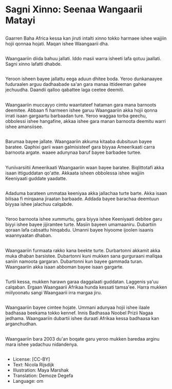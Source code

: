 # Sagni Xinno: Seenaa Wangaarii Matayi

##
Gaarren Baha Africa kessa kan jiruti intalti xinno tokko harmaee ishee wajjiin hojii qonnaa hojati. Maqan ishee Waangaarii dha.

##
Waangaariin diida bahuu jallati. Iddo masii warra isheeti lafa qotuu jaallati. Sagni xinno lafatti dhabde.

##
Yeroon isheen bayee jallattu eega aduun dhitee boda. Yeroo dunkanaayee fuduraalen arguu dadhaabade sa'an gara manaa ittideeman gahee jechuudha. Daandii qalloo qabattee laga ceetee deemiti.

##
Waangaariin muccayyo cimtu waantateef hataman gara mana barnoots deemitee. Abbaan fi harmeen ishee garuu Waangaariin akka hojii qonna irrati isaan gargaartu barbaadan ture. Yeroo waggaa torba geechu, obbolessi ishee hangafine, akkaa ishee gara manan barnoota deemitu warri ishee amansiisee.

##
Barumaa bayee jallate. Waangaariin akkuma kitaaba dubsituun bayee baratee. Qaphixi garii waan galmisisteef gara biyyaa Ameerikaati carra barnoota argate. waaee adunynaa baruf bayee barbadee turtee.

##
Yuniivarsiitii Ameerikaati Waangaariin waan bayee baratee. Biqlittotafi akka isaan ittiguddatan qo'atte. Akkaata isheen obbolessa ishee wajjiin Keeniyaati guddate yaadatte.

##
Adaduma barateen ummataa keeniyaa akka jallachaa turte barte. Akka isaan bilisaa fi mirqaana jiraatan barbaade. Addada bayee barachaa deemtuun biyyaa ishee jalachuu calqabde.

##
Yeroo barnoota ishee xummurtu, gara biyya ishee Keeniyaati debitee garu biyyi ishee bayee jijiramtee turte. Masiin bayeen umamaaniru. Dubartiin qoraan lafa cabsattu hinqabdu. Umanni bayee hiyoome ijoolen isaanis waannyaatan dhaban.

##
Waangaariin furmaata rakko kana beekte turte. Durbartonni akkamit akka muka dhaban barsistee. Dubartonni kuni mukken sana gurguraani mallqaa saniin namoota gargaran. Dubartonni kun bayee gammada turan. Waangaariin akka isaan abboman bayee isaan gargarte.

##
Turtii kessa, mukken harawn garaa daggalaati guddatan. Laggenis ya'uu calqaban. Ergaan Waangaarii Afrikaa hunda kessati tamsa'ee. Harra mukken miilyoonatu sangi Waangaarii irra margaa jiru.

##
Waangaariin bayee cimtee hojate. Ummani adunyaa hojii ishee ilaale badhasaa beekama tokko kennef. Innis Badhasaa Noobel Prizii Nagaa jedhama. Waangaariin dubartii ishee duraati Afrikaa kessa badhaasa kan arganchudhan.

##
Waangaariin bara 2003 du'an boqate garu yeroo mukken baredaa arginu mara ishee yadachuu nidandenya.

##
* License: [CC-BY]
* Text: Nicola Rijsdijk
* Illustration: Maya Marshak
* Translation: Demoze Degefa
* Language: om
